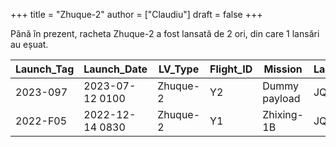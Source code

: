 +++
title = "Zhuque-2"
author = ["Claudiu"]
draft = false
+++

Până în prezent, racheta Zhuque-2 a fost lansată de 2 ori, din care 1 lansări au eșuat.

| Launch_Tag | Launch_Date     | LV_Type  | Flight_ID | Mission       | Launch_Site | Country | Outcome |
|------------|-----------------|----------|-----------|---------------|-------------|---------|---------|
| 2023-097   | 2023-07-12 0100 | Zhuque-2 | Y2        | Dummy payload | JQ LC43/96  | CN      | S       |
| 2022-F05   | 2022-12-14 0830 | Zhuque-2 | Y1        | Zhixing-1B    | JQ LC43/96  | CN      | F       |
